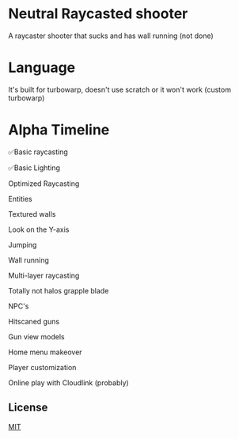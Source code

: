 # Neutral Raycasted shooter
A raycaster shooter that sucks and has wall running (not done)

# Language
It's built for turbowarp, doesn't use scratch or it won't work (custom turbowarp)

# Alpha Timeline

✅Basic raycasting

✅Basic Lighting

Optimized Raycasting

Entities

Textured walls

Look on the Y-axis

Jumping

Wall running

Multi-layer raycasting

Totally not halos grapple blade

NPC's

Hitscaned guns

Gun view models

Home menu makeover

Player customization

Online play with Cloudlink (probably)

## License

[MIT](https://choosealicense.com/licenses/mit/)
